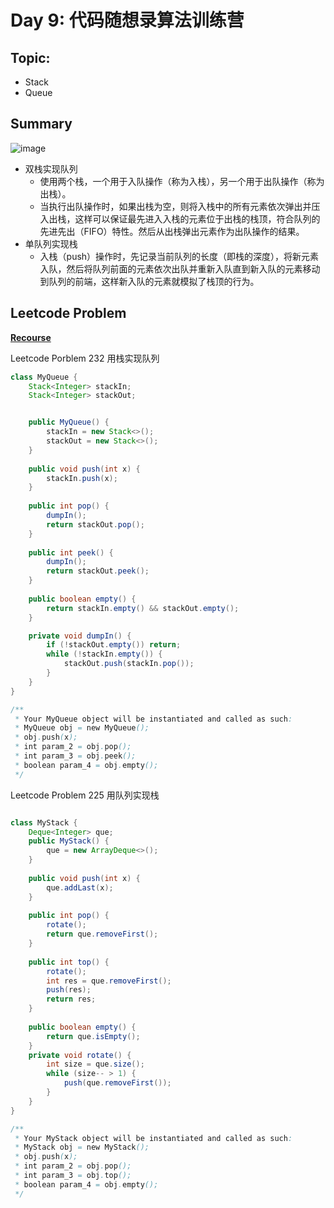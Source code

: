 # Day 9: 代码随想录算法训练营

## Topic:
- Stack
- Queue

## Summary
![image](https://github.com/kkkkevx/DSA/assets/108632304/7c7a5ff7-b18c-4b33-a426-ba6ae3ffd0d7)

- 双栈实现队列
  - 使用两个栈，一个用于入队操作（称为入栈），另一个用于出队操作（称为出栈）。
  - 当执行出队操作时，如果出栈为空，则将入栈中的所有元素依次弹出并压入出栈，这样可以保证最先进入入栈的元素位于出栈的栈顶，符合队列的先进先出（FIFO）特性。然后从出栈弹出元素作为出队操作的结果。
- 单队列实现栈
  - 入栈（push）操作时，先记录当前队列的长度（即栈的深度），将新元素入队，然后将队列前面的元素依次出队并重新入队直到新入队的元素移动到队列的前端，这样新入队的元素就模拟了栈顶的行为。


## Leetcode Problem

**[Recourse](https://programmercarl.com/0232.%E7%94%A8%E6%A0%88%E5%AE%9E%E7%8E%B0%E9%98%9F%E5%88%97.html#%E6%80%9D%E8%B7%AF)**

Leetcode Porblem 232 用栈实现队列

```java
class MyQueue {
    Stack<Integer> stackIn;
    Stack<Integer> stackOut;


    public MyQueue() {
        stackIn = new Stack<>();
        stackOut = new Stack<>();
    }
    
    public void push(int x) {
        stackIn.push(x);
    }
    
    public int pop() {
        dumpIn();
        return stackOut.pop();
    }
    
    public int peek() {
        dumpIn();
        return stackOut.peek();
    }
    
    public boolean empty() {
        return stackIn.empty() && stackOut.empty();
    }

    private void dumpIn() {
        if (!stackOut.empty()) return;
        while (!stackIn.empty()) {
            stackOut.push(stackIn.pop());
        }
    }
}

/**
 * Your MyQueue object will be instantiated and called as such:
 * MyQueue obj = new MyQueue();
 * obj.push(x);
 * int param_2 = obj.pop();
 * int param_3 = obj.peek();
 * boolean param_4 = obj.empty();
 */
```

Leetcode Problem 225 用队列实现栈

```java

class MyStack {
    Deque<Integer> que;
    public MyStack() {
        que = new ArrayDeque<>();
    }
    
    public void push(int x) {
        que.addLast(x);
    }
    
    public int pop() {
        rotate();
        return que.removeFirst();
    }
    
    public int top() {
        rotate();
        int res = que.removeFirst();
        push(res);
        return res;
    }
    
    public boolean empty() {
        return que.isEmpty();
    }
    private void rotate() {
        int size = que.size();
        while (size-- > 1) {
            push(que.removeFirst());
        }
    }
}

/**
 * Your MyStack object will be instantiated and called as such:
 * MyStack obj = new MyStack();
 * obj.push(x);
 * int param_2 = obj.pop();
 * int param_3 = obj.top();
 * boolean param_4 = obj.empty();
 */
```
